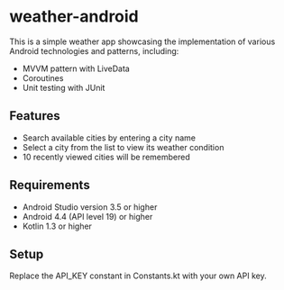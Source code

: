# weather-android
This is a simple weather app showcasing the implementation of various Android technologies and patterns, including:
- MVVM pattern with LiveData
- Coroutines
- Unit testing with JUnit

## Features
- Search available cities by entering a city name
- Select a city from the list to view its weather condition
- 10 recently viewed cities will be remembered

## Requirements
- Android Studio version 3.5 or higher
- Android 4.4 (API level 19) or higher
- Kotlin 1.3 or higher

## Setup
Replace the API_KEY constant in Constants.kt with your own API key.
